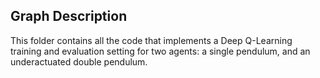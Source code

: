 ## Graph Description

This folder contains all the code that implements a Deep Q-Learning training and evaluation setting for two agents: a single pendulum, and an underactuated double pendulum.

